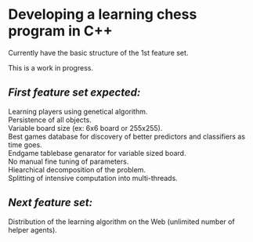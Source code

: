 # Developing a learning chess program in C++

Currently have the basic structure of the 1st feature set.

This is a work in progress.

## *First feature set expected:*  
Learning players using genetical algorithm.  
Persistence of all objects.  
Variable board size (ex: 6x6 board or 255x255).  
 Best games database for discovery of better predictors and classifiers as time goes.  
 Endgame tablebase genarator for variable sized board.  
 No manual fine tuning of parameters.  
 Hiearchical decomposition of the problem.  
 Splitting of intensive computation into multi-threads.  
  
## *Next feature set:*  
 Distribution of the learning algorithm on the Web (unlimited number of helper agents).


